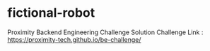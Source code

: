 # fictional-robot
Proximity Backend Engineering Challenge Solution Challenge Link : https://proximity-tech.github.io/be-challenge/

